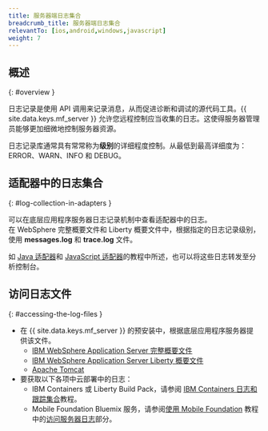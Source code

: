 ```yaml
---
title: 服务器端日志集合
breadcrumb_title: 服务器端日志集合
relevantTo: [ios,android,windows,javascript]
weight: 7
---
```

<!-- NLS_CHARSET=UTF-8 -->
## 概述
{: #overview }

日志记录是使用 API 调用来记录消息，从而促进诊断和调试的源代码工具。{{ site.data.keys.mf_server }} 允许您远程控制应当收集的日志。这使得服务器管理员能够更加细微地控制服务器资源。

日志记录库通常具有常常称为**级别**的详细程度控制。从最低到最高详细度为：ERROR、WARN、INFO 和 DEBUG。 

## 适配器中的日志集合
{: #log-collection-in-adapters }

可以在底层应用程序服务器日志记录机制中查看适配器中的日志。  
在 WebSphere 完整概要文件和 Liberty 概要文件中，根据指定的日志记录级别，使用 **messages.log** 和 **trace.log** 文件。 

如 [Java 适配器](java-adapter)和 [JavaScript 适配器](javascript-adapter)的教程中所述，也可以将这些日志转发至分析控制台。

## 访问日志文件
{: #accessing-the-log-files }

* 在 {{ site.data.keys.mf_server }} 的预安装中，根据底层应用程序服务器提供该文件。 
    * [IBM WebSphere Application Server 完整概要文件](http://ibm.biz/knowctr#SSEQTP_8.5.5/com.ibm.websphere.base.doc/ae/ttrb_trcover.html)
    * [IBM WebSphere Application Server Liberty 概要文件](http://ibm.biz/knowctr#SSEQTP_8.5.5/com.ibm.websphere.wlp.doc/ae/rwlp_logging.html?cp=SSEQTP_8.5.5%2F1-16-0-0)
    * [Apache Tomcat](http://tomcat.apache.org/tomcat-7.0-doc/logging.html)
* 要获取以下各项中云部署中的日志：
    * IBM Containers 或 Liberty Build Pack，请参阅 [IBM Containers 日志和跟踪集合](../../bluemix/mobilefirst-server-using-scripts/log-and-trace-collection/)教程。
    * Mobile Foundation Bluemix 服务，请参阅[使用 Mobile Foundation](../../bluemix/using-mobile-foundation) 教程中的[访问服务器日志](../../bluemix/using-mobile-foundation/#accessing-server-logs)部分。
